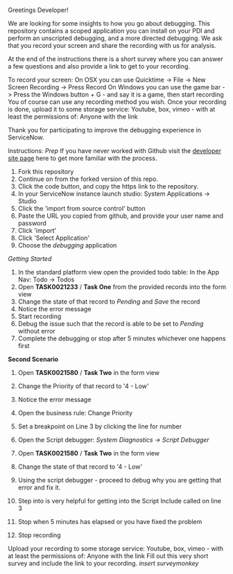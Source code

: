 Greetings Developer!

We are looking for some insights to how you go about debugging. This repository contains a scoped application you can install on your PDI and perform an unscripted debugging, and a more directed debugging. We ask that you record your screen and share the recording with us for analysis.

At the end of the instructions there is a short survey where you can answer a few questions and also provide a link to get to your recording. 


To record your screen:
On OSX you can use Quicktime -> File -> New Screen Recording -> Press Record
On Windows you can use the game bar -> Press the Windows button + G - and say it is a game, then start recording
You of course can use any recording method you wish.
Once your recording is done, upload it to some storage service: Youtube, box, vimeo - with at least the permissions of: Anyone with the link


Thank you for participating to improve the debugging experience in ServiceNow.

Instructions:
*Prep*
If you have never worked with Github visit the [developer site page](https://developer.servicenow.com/dev.do#!/learn/courses/newyork/app_store_learnv2_flowdesigner_newyork_flow_designer/app_store_learnv2_flowdesigner_newyork_developing_for_flow_designer/app_store_learnv2_flowdesigner_newyork_exercise_prepare_instance_for_developing_for_flow_designer) here to get more familiar with the process.
1. Fork this repository
1. Continue on from the forked version of this repo.
1. Click the code button, and copy the https link to the repository.
1. In your ServiceNow instance launch studio: System Applications -> Studio
1. Click the 'import from source control' button
1. Paste the URL you copied from github, and provide your user name and password
1. Click 'import'
1. Click 'Select Application' 
1. Choose the *debugging* application

*Getting Started*
1. In the standard platform view open the provided todo table: In the App Nav: Todo -> Todos
1. Open **TASK0021233** / **Task One** from the provided records into the form view
1. Change the state of that record to *Pending* and *Save* the record
1. Notice the error message
1. Start recording
1. Debug the issue such that the record is able to be set to *Pending* without error
1. Complete the debugging or stop after 5 minutes whichever one happens first

**Second Scenario**
1. Open **TASK0021580** / **Task Two** in the form view
1. Change the Priority of that record to '4 - Low'
1. Notice the error message
1. Open the business rule: Change Priority
1. Set a breakpoint on Line 3 by clicking the line for number
1. Open the Script debugger: *System Diagnostics -> Script Debugger*
1. Open **TASK0021580** / **Task Two** in the form view
1. Change the state of that record to '4 - Low'
1. Using the script debugger - proceed to debug why you are getting that error and fix it.
1. Step into is very helpful for getting into the Script Include called on line 3
1. Stop when 5 minutes has elapsed or you have fixed the problem

1. Stop recording

Upload your recording to some storage service: Youtube, box, vimeo - with at least the permissions of: Anyone with the link
Fill out this very short survey and include the link to your recording. *insert surveymonkey*
